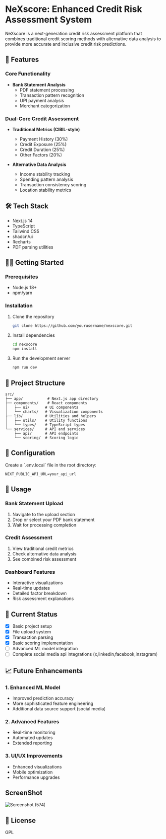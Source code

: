 # NeXscore: Enhanced Credit Risk Assessment System

NeXscore is a next-generation credit risk assessment platform that combines traditional credit scoring methods with alternative data analysis to provide more accurate and inclusive credit risk predictions.

## 🚀 Features

### Core Functionality
- **Bank Statement Analysis**
  - PDF statement processing
  - Transaction pattern recognition
  - UPI payment analysis
  - Merchant categorization

### Dual-Core Credit Assessment
- **Traditional Metrics (CIBIL-style)**
  - Payment History (30%)
  - Credit Exposure (25%)
  - Credit Duration (25%)
  - Other Factors (20%)

- **Alternative Data Analysis**
  - Income stability tracking
  - Spending pattern analysis
  - Transaction consistency scoring
  - Location stability metrics

## 🛠️ Tech Stack
- Next.js 14
- TypeScript
- Tailwind CSS
- shadcn/ui
- Recharts
- PDF parsing utilities

## 🏃‍♂️ Getting Started

### Prerequisites
- Node.js 18+
- npm/yarn

### Installation

1. Clone the repository
   ```bash
   git clone https://github.com/yourusername/nexscore.git
   ```

2. Install dependencies
   ```bash
   cd nexscore
   npm install
   ```

3. Run the development server
   ```bash
   npm run dev
   ```

## 📁 Project Structure

```
src/
├── app/           # Next.js app directory
├── components/    # React components
│   ├── ui/       # UI components
│   └── charts/   # Visualization components
├── lib/          # Utilities and helpers
│   ├── utils/    # Utility functions
│   └── types/    # TypeScript types
└── services/     # API and services
    ├── api/      # API endpoints
    └── scoring/  # Scoring logic
```

## 🔧 Configuration

Create a \`.env.local\` file in the root directory:

```env
NEXT_PUBLIC_API_URL=your_api_url
```

## 📝 Usage

### Bank Statement Upload
1. Navigate to the upload section
2. Drop or select your PDF bank statement
3. Wait for processing completion

### Credit Assessment
1. View traditional credit metrics
2. Check alternative data analysis
3. See combined risk assessment

### Dashboard Features
- Interactive visualizations
- Real-time updates
- Detailed factor breakdown
- Risk assessment explanations

## 🚧 Current Status
- [x] Basic project setup
- [x] File upload system
- [x] Transaction parsing
- [x] Basic scoring implementation
- [ ] Advanced ML model integration
- [ ] Complete social media api integrations (x,linkedin,facebook,instagram)

## 📈 Future Enhancements

### 1. Enhanced ML Model
- Improved prediction accuracy
- More sophisticated feature engineering
- Additional data source support (social media)

### 2. Advanced Features
- Real-time monitoring
- Automated updates
- Extended reporting

### 3. UI/UX Improvements
- Enhanced visualizations
- Mobile optimization
- Performance upgrades



## ScreenShot
![Screenshot (574)](https://github.com/user-attachments/assets/12407b0b-684f-4345-8c86-e4c1d79b14ef)


## 📄 License
GPL



